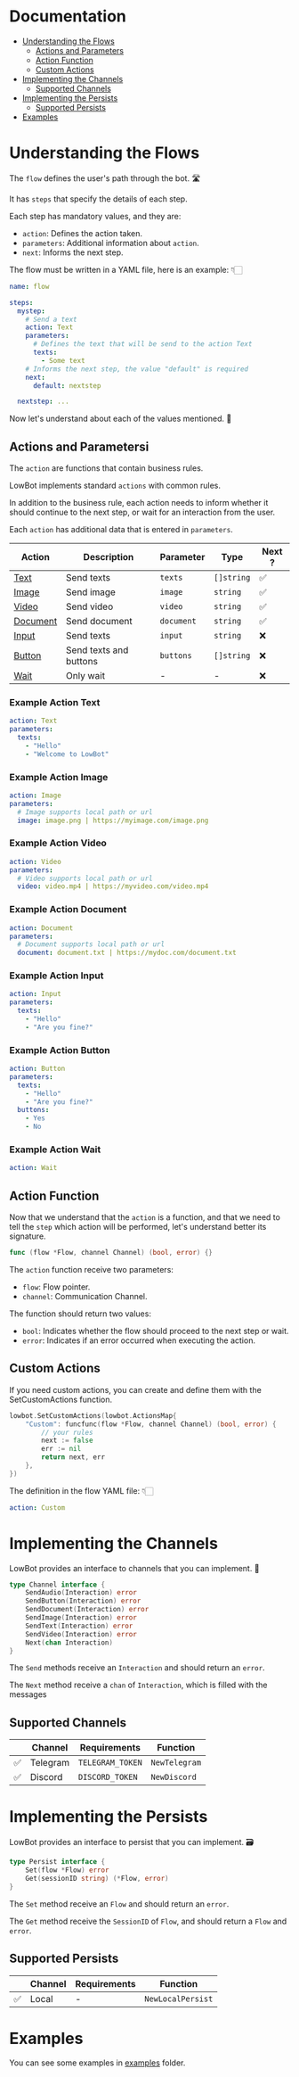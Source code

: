 # Documentation

- [Understanding the Flows](#understanding-the-flows)
  - [Actions and Parameters](#actions-and-parameters)
  - [Action Function](#action-function)
  - [Custom Actions](#custom-actions)
- [Implementing the Channels](#implementing-the-channels)
  - [Supported Channels](#supported-channels)
- [Implementing the Persists](#implementing-the-persists)
  - [Supported Persists](#supported-persists)
- [Examples](https://github.com/chrissgon/lowbot/tree/main/docs/examples)

# Understanding the Flows

The `flow` defines the user's path through the bot. 🛣️

It has `steps` that specify the details of each step.

Each step has mandatory values, and they are:

- `action`: Defines the action taken.
- `parameters`: Additional information about `action`.
- `next`: Informs the next step.

The flow must be written in a YAML file, here is an example: 👇🏻

```yaml
name: flow

steps:
  mystep:
    # Send a text
    action: Text
    parameters:
      # Defines the text that will be send to the action Text
      texts:
        - Some text
    # Informs the next step, the value "default" is required
    next:
      default: nextstep

  nextstep: ...
```

Now let's understand about each of the values mentioned. 🤩

## Actions and Parametersi

The `action` are functions that contain business rules.

LowBot implements standard `actions` with common rules.

In addition to the business rule, each action needs to inform whether it should continue to the next step, or wait for an interaction from the user.

Each `action` has additional data that is entered in `parameters`.

| Action                               | Description            | Parameter  | Type       | Next ? |
| ------------------------------------ | ---------------------- | ---------- | ---------- | ------ |
| [Text](#example-action-text)         | Send texts             | `texts`    | `[]string` | ✅     |
| [Image](#example-action-image)       | Send image             | `image`    | `string`   | ✅     |
| [Video](#example-action-video)       | Send video             | `video`    | `string`   | ✅     |
| [Document](#example-action-document) | Send document          | `document` | `string`   | ✅     |
| [Input](#example-action-input)       | Send texts             | `input`    | `string`   | ❌     |
| [Button](#example-action-button)     | Send texts and buttons | `buttons`  | `[]string` | ❌     |
| [Wait](#example-action-wait)         | Only wait              | -          | -          | ❌     |

### Example Action Text

```yaml
action: Text
parameters:
  texts:
    - "Hello"
    - "Welcome to LowBot"
```

### Example Action Image

```yaml
action: Image
parameters:
  # Image supports local path or url
  image: image.png | https://myimage.com/image.png
```

### Example Action Video

```yaml
action: Video
parameters:
  # Video supports local path or url
  video: video.mp4 | https://myvideo.com/video.mp4
```

### Example Action Document

```yaml
action: Document
parameters:
  # Document supports local path or url
  document: document.txt | https://mydoc.com/document.txt
```

### Example Action Input

```yaml
action: Input
parameters:
  texts:
    - "Hello"
    - "Are you fine?"
```

### Example Action Button

```yaml
action: Button
parameters:
  texts:
    - "Hello"
    - "Are you fine?"
  buttons:
    - Yes
    - No
```

### Example Action Wait

```yaml
action: Wait
```

## Action Function

Now that we understand that the `action` is a function, and that we need to tell the `step` which action will be performed, let's understand better its signature.

```go
func (flow *Flow, channel Channel) (bool, error) {}
```

The `action` function receive two parameters:

- `flow`: Flow pointer.
- `channel`: Communication Channel.

The function should return two values:

- `bool`: Indicates whether the flow should proceed to the next step or wait.
- `error`: Indicates if an error occurred when executing the action.

## Custom Actions

If you need custom actions, you can create and define them with the SetCustomActions function.

```go
lowbot.SetCustomActions(lowbot.ActionsMap{
    "Custom": funcfunc(flow *Flow, channel Channel) (bool, error) {
        // your rules
        next := false
        err := nil
        return next, err
    },
})
```

The definition in the flow YAML file: 👇🏻

```yaml
action: Custom
```

# Implementing the Channels

LowBot provides an interface to channels that you can implement. 🚛

```go
type Channel interface {
	SendAudio(Interaction) error
	SendButton(Interaction) error
	SendDocument(Interaction) error
	SendImage(Interaction) error
	SendText(Interaction) error
	SendVideo(Interaction) error
	Next(chan Interaction)
}
```

The `Send` methods receive an `Interaction` and should return an `error`.

The `Next` method receive a `chan` of `Interaction`, which is filled with the messages

## Supported Channels

|     | Channel  | Requirements     | Function      |
| --- | -------- | ---------------- | ------------- |
| ✅  | Telegram | `TELEGRAM_TOKEN` | `NewTelegram` |
| ✅  | Discord  | `DISCORD_TOKEN`  | `NewDiscord`  |

# Implementing the Persists

LowBot provides an interface to persist that you can implement. 🗃️

```go
type Persist interface {
	Set(flow *Flow) error
	Get(sessionID string) (*Flow, error)
}
```

The `Set` method receive an `Flow` and should return an `error`.

The `Get` method receive the `SessionID` of `Flow`, and should return a `Flow` and `error`.

## Supported Persists

|     | Channel | Requirements | Function          |
| --- | ------- | ------------ | ----------------- |
| ✅  | Local   | -            | `NewLocalPersist` |

# Examples

You can see some examples in [examples](https://github.com/chrissgon/lowbot/tree/main/docs/examples) folder.
